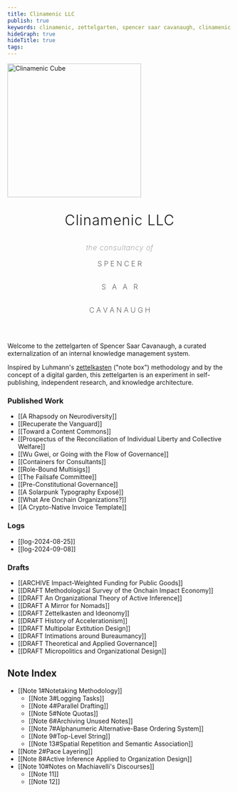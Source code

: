 ```yaml
---
title: Clinamenic LLC
publish: true
keywords: clinamenic, zettelgarten, spencer saar cavanaugh, clinamenic LLC, zettelkasten, digital garden, hypergraph
hideGraph: true
hideTitle: true
tags:
---
```


<div class="text-box" style="padding-bottom: 2rem;">
  <div class="clinamenic-cube">
    <img
      src="../../quartz/static/img/SSC Cube.gif"
      width="300px"
      height="300px"
      alt="Clinamenic Cube"
      style="animation: fade-in 3s linear; "
    />
  </div>
  <p class="body-p" style="animation: fade-in 3s ease-in; font-size: 2rem; font-weight: 300; letter-spacing: 1px; text-align: center;">Clinamenic LLC</p>
  <p class="body-p" style="animation: fade-in 3s ease-in; font-size: 1rem; font-weight: 100; letter-spacing: 1px; text-align: center; font-style: italic; margin: 1rem 0rem;">the consultancy of</p>
  <p class="body-p" style="animation: fade-in 3s ease-in; font-size: 1rem; font-weight: 200; text-align: center; font-style: normal;">S P E N C E R</p>
  <div style="display: flex; justify-content: center;">
    <p class="body-p" style="animation: fade-down 5s ease-in-out; font-size: 1rem; font-weight: 200; text-align: center; position: relative; font-style: normal;">S&nbsp;&nbsp;&nbsp;</p>
    <p class="body-p" style="animation: fade-up 5s ease-in-out; font-size: 1rem; font-weight: 200; text-align: center; position: relative; font-style: normal;">A&nbsp;&nbsp;&nbsp;A</p>
    <p class="body-p" style="animation: fade-down 5s ease-in-out; font-size: 1rem; font-weight: 200; text-align: center; position: relative; font-style: normal;">&nbsp;&nbsp;&nbsp;R</p>
  </div>
  <p class="body-p" style="animation: fade-in 3s ease-in; font-size: 1rem; font-weight: 200; text-align: center; font-style: normal;">C A V A N A U G H</p>
</div>

Welcome to the zettelgarten of Spencer Saar Cavanaugh, a curated externalization of an internal knowledge management system.

Inspired by Luhmann's [zettelkasten](https://en.wikipedia.org/wiki/Zettelkasten) ("note box") methodology and by the concept of a digital garden, this zettelgarten is an experiment in self-publishing, independent research, and knowledge architecture.

### Published Work

- [[A Rhapsody on Neurodiversity]]
- [[Recuperate the Vanguard]]
- [[Toward a Content Commons]]
- [[Prospectus of the Reconciliation of Individual Liberty and Collective Welfare]]
- [[Wu Gwei, or Going with the Flow of Governance]]
- [[Containers for Consultants]]
- [[Role-Bound Multisigs]]
- [[The Failsafe Committee]]
- [[Pre-Constitutional Governance]]
- [[A Solarpunk Typography Exposé]]
- [[What Are Onchain Organizations?]]
- [[A Crypto-Native Invoice Template]]

### Logs

- [[log-2024-08-25]]
- [[log-2024-09-08]]

### Drafts

- [[ARCHIVE Impact-Weighted Funding for Public Goods]]
- [[DRAFT Methodological Survey of the Onchain Impact Economy]]
- [[DRAFT An Organizational Theory of Active Inference]]
- [[DRAFT A Mirror for Nomads]]
- [[DRAFT Zettelkasten and Ideonomy]]
- [[DRAFT History of Accelerationism]]
- [[DRAFT Multipolar Extitution Design]]
- [[DRAFT Intimations around Bureaumancy]]
- [[DRAFT Theoretical and Applied Governance]]
- [[DRAFT Micropolitics and Organizational Design]]

## Note Index

- [[Note 1#Notetaking Methodology]]
  - [[Note 3#Logging Tasks]]
  - [[Note 4#Parallel Drafting]]
  - [[Note 5#Note Quotas]]
  - [[Note 6#Archiving Unused Notes]]
  - [[Note 7#Alphanumeric Alternative-Base Ordering System]]
  - [[Note 9#Top-Level String]]
  - [[Note 13#Spatial Repetition and Semantic Association]]
- [[Note 2#Pace Layering]]
- [[Note 8#Active Inference Applied to Organization Design]]
- [[Note 10#Notes on Machiavelli's Discourses]]
  - [[Note 11]]
  - [[Note 12]]
